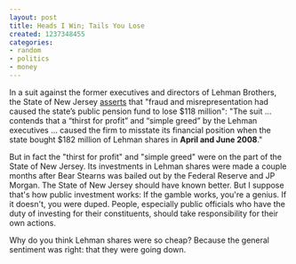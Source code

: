 ```yaml
---
layout: post
title: Heads I Win; Tails You Lose
created: 1237348455
categories:
- random
- politics
- money
---
```

In a suit against the former executives and directors of Lehman Brothers, the State of New Jersey <a href="http://www.nytimes.com/2009/03/18/business/18lehman.html">asserts</a> that "fraud and misrepresentation had caused the state’s public pension fund to lose $118 million": "The suit ... contends that a “thirst for profit” and “simple greed” by the Lehman executives ... caused the firm to misstate its financial position when the state bought $182 million of Lehman shares in <strong>April and June 2008</strong>."

But in fact the "thirst for profit" and "simple greed" were on the part of the State of New Jersey. Its investments in Lehman shares were made a couple months after Bear Stearns was bailed out by the Federal Reserve and JP Morgan. The State of New Jersey should have known better. But I suppose that's how public investment works: If the gamble works, you're a genius. If it doesn't, you were duped. People, especially public officials who have the duty of investing for their constituents, should take responsibility for their own actions.

Why do you think Lehman shares were so cheap? Because the general sentiment was right: that they were going down.
